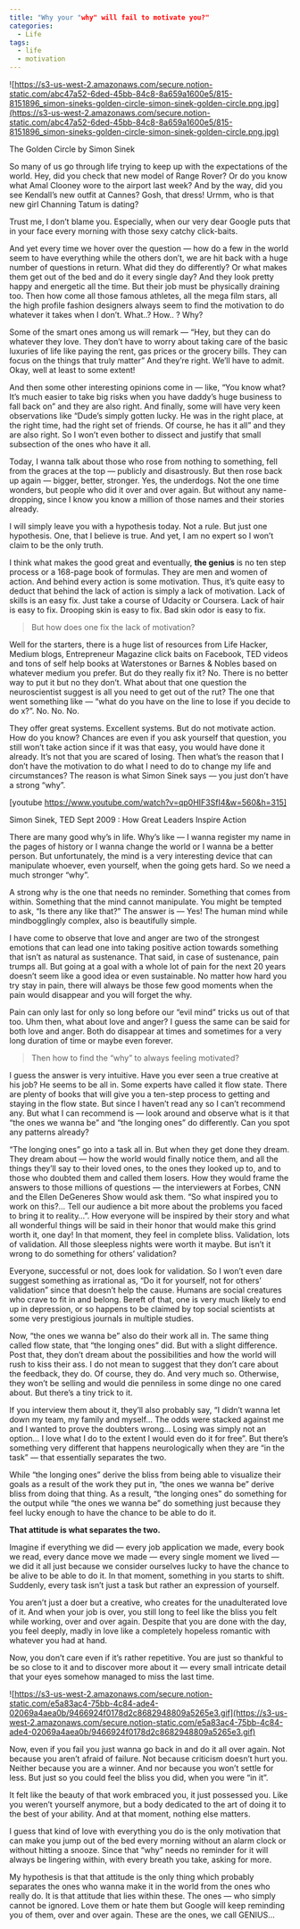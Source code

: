 ```yaml
---
title: "Why your "why" will fail to motivate you?"
categories:
  - Life
tags:
  - life
  - motivation
---
```


![https://s3-us-west-2.amazonaws.com/secure.notion-static.com/abc47a52-6ded-45bb-84c8-8a659a1600e5/815-8151896_simon-sineks-golden-circle-simon-sinek-golden-circle.png.jpg](https://s3-us-west-2.amazonaws.com/secure.notion-static.com/abc47a52-6ded-45bb-84c8-8a659a1600e5/815-8151896_simon-sineks-golden-circle-simon-sinek-golden-circle.png.jpg)

The Golden Circle by Simon Sinek

So many of us go through life trying to keep up with the expectations of the world. Hey, did you check that new model of Range Rover? Or do you know what Amal Clooney wore to the airport last week? And by the way, did you see Kendall’s new outfit at Cannes? Gosh, that dress! Urmm, who is that new girl Channing Tatum is dating?

Trust me, I don’t blame you. Especially, when our very dear Google puts that in your face every morning with those sexy catchy click-baits.

And yet every time we hover over the question — how do a few in the world seem to have everything while the others don’t, we are hit back with a huge number of questions in return. What did they do differently? Or what makes them get out of the bed and do it every single day? And they look pretty happy and energetic all the time. But their job must be physically draining too. Then how come all those famous athletes, all the mega film stars, all the high profile fashion designers always seem to find the motivation to do whatever it takes when I don’t. What..? How.. ? Why?

Some of the smart ones among us will remark — “Hey, but they can do whatever they love. They don’t have to worry about taking care of the basic luxuries of life like paying the rent, gas prices or the grocery bills. They can focus on the things that truly matter” And they’re right. We’ll have to admit. Okay, well at least to some extent!

And then some other interesting opinions come in — like, “You know what? It’s much easier to take big risks when you have daddy’s huge business to fall back on” and they are also right. And finally, some will have very keen observations like “Dude’s simply gotten lucky. He was in the right place, at the right time, had the right set of friends. Of course, he has it all” and they are also right. So I won’t even bother to dissect and justify that small subsection of the ones who have it all.

Today, I wanna talk about those who rose from nothing to something, fell from the graces at the top — publicly and disastrously. But then rose back up again — bigger, better, stronger. Yes, the underdogs. Not the one time wonders, but people who did it over and over again. But without any name-dropping, since I know you know a million of those names and their stories already.

I will simply leave you with a hypothesis today. Not a rule. But just one hypothesis. One, that I believe is true. And yet, I am no expert so I won’t claim to be the only truth.

I think what makes the good great and eventually, **the genius** is no ten step process or a 168-page book of formulas. They are men and women of action. And behind every action is some motivation. Thus, it’s quite easy to deduct that behind the lack of action is simply a lack of motivation. Lack of skills is an easy fix. Just take a course of Udacity or Coursera. Lack of hair is easy to fix. Drooping skin is easy to fix. Bad skin odor is easy to fix.

> But how does one fix the lack of motivation?

Well for the starters, there is a huge list of resources from Life Hacker, Medium blogs, Entrepreneur Magazine click baits on Facebook, TED videos and tons of self help books at Waterstones or Barnes & Nobles based on whatever medium you prefer. But do they really fix it? No. There is no better way to put it but no they don’t. What about that one question the neuroscientist suggest is all you need to get out of the rut? The one that went something like — “what do you have on the line to lose if you decide to do x?”. No. No. No.

They offer great systems. Excellent systems. But do not motivate action. How do you know? Chances are even if you ask yourself that question, you still won’t take action since if it was that easy, you would have done it already. It’s not that you are scared of losing. Then what’s the reason that I don’t have the motivation to do what I need to do to change my life and circumstances? The reason is what Simon Sinek says — you just don’t have a strong “why”.

[youtube https://www.youtube.com/watch?v=qp0HIF3SfI4&w=560&h=315]

Simon Sinek, TED Sept 2009 : How Great Leaders Inspire Action

There are many good why’s in life. Why’s like — I wanna register my name in the pages of history or I wanna change the world or I wanna be a better person. But unfortunately, the mind is a very interesting device that can manipulate whoever, even yourself, when the going gets hard. So we need a much stronger “why”.

A strong why is the one that needs no reminder. Something that comes from within. Something that the mind cannot manipulate. You might be tempted to ask, “Is there any like that?” The answer is — Yes! The human mind while mindbogglingly complex, also is beautifully simple.

I have come to observe that love and anger are two of the strongest emotions that can lead one into taking positive action towards something that isn’t as natural as sustenance. That said, in case of sustenance, pain trumps all. But going at a goal with a whole lot of pain for the next 20 years doesn’t seem like a good idea or even sustainable. No matter how hard you try stay in pain, there will always be those few good moments when the pain would disappear and you will forget the why.

Pain can only last for only so long before our “evil mind” tricks us out of that too. Uhm then, what about love and anger? I guess the same can be said for both love and anger. Both do disappear at times and sometimes for a very long duration of time or maybe even forever.

> Then how to find the “why” to always feeling motivated?

I guess the answer is very intuitive. Have you ever seen a true creative at his job? He seems to be all in. Some experts have called it flow state. There are plenty of books that will give you a ten-step process to getting and staying in the flow state. But since I haven’t read any so I can’t recommend any. But what I can recommend is — look around and observe what is it that “the ones we wanna be” and “the longing ones” do differently. Can you spot any patterns already?

“The longing ones” go into a task all in. But when they get done they dream. They dream about — how the world would finally notice them, and all the things they’ll say to their loved ones, to the ones they looked up to, and to those who doubted them and called them losers. How they would frame the answers to those millions of questions — the interviewers at Forbes, CNN and the Ellen DeGeneres Show would ask them. “So what inspired you to work on this?… Tell our audience a bit more about the problems you faced to bring it to reality…”. How everyone will be inspired by their story and what all wonderful things will be said in their honor that would make this grind worth it, one day! In that moment, they feel in complete bliss. Validation, lots of validation. All those sleepless nights were worth it maybe. But isn’t it wrong to do something for others’ validation?

Everyone, successful or not, does look for validation. So I won’t even dare suggest something as irrational as, “Do it for yourself, not for others’ validation” since that doesn’t help the cause. Humans are social creatures who crave to fit in and belong. Bereft of that, one is very much likely to end up in depression, or so happens to be claimed by top social scientists at some very prestigious journals in multiple studies.

Now, “the ones we wanna be” also do their work all in. The same thing called flow state, that “the longing ones” did. But with a slight difference. Post that, they don’t dream about the possibilities and how the world will rush to kiss their ass. I do not mean to suggest that they don’t care about the feedback, they do. Of course, they do. And very much so. Otherwise, they won’t be selling and would die penniless in some dinge no one cared about. But there’s a tiny trick to it.

If you interview them about it, they’ll also probably say, “I didn’t wanna let down my team, my family and myself… The odds were stacked against me and I wanted to prove the doubters wrong… Losing was simply not an option… I love what I do to the extent I would even do it for free”. But there’s something very different that happens neurologically when they are “in the task” — that essentially separates the two.

While “the longing ones” derive the bliss from being able to visualize their goals as a result of the work they put in, “the ones we wanna be” derive bliss from doing that thing. As a result, “the longing ones” do something for the output while “the ones we wanna be” do something just because they feel lucky enough to have the chance to be able to do it.

**That attitude is what separates the two.**

Imagine if everything we did — every job application we made, every book we read, every dance move we made — every single moment we lived — we did it all just because we consider ourselves lucky to have the chance to be alive to be able to do it. In that moment, something in you starts to shift. Suddenly, every task isn’t just a task but rather an expression of yourself.

You aren’t just a doer but a creative, who creates for the unadulterated love of it. And when your job is over, you still long to feel like the bliss you felt while working, over and over again. Despite that you are done with the day, you feel deeply, madly in love like a completely hopeless romantic with whatever you had at hand.

Now, you don’t care even if it’s rather repetitive. You are just so thankful to be so close to it and to discover more about it — every small intricate detail that your eyes somehow managed to miss the last time.

![https://s3-us-west-2.amazonaws.com/secure.notion-static.com/e5a83ac4-75bb-4c84-ade4-02069a4aea0b/9466924f0178d2c8682948809a5265e3.gif](https://s3-us-west-2.amazonaws.com/secure.notion-static.com/e5a83ac4-75bb-4c84-ade4-02069a4aea0b/9466924f0178d2c8682948809a5265e3.gif)

Now, even if you fail you just wanna go back in and do it all over again. Not because you aren’t afraid of failure. Not because criticism doesn’t hurt you. Neither because you are a winner. And nor because you won’t settle for less. But just so you could feel the bliss you did, when you were “in it”.

It felt like the beauty of that work embraced you, it just possessed you. Like you weren’t yourself anymore, but a body dedicated to the art of doing it to the best of your ability. And at that moment, nothing else matters.

I guess that kind of love with everything you do is the only motivation that can make you jump out of the bed every morning without an alarm clock or without hitting a snooze. Since that “why” needs no reminder for it will always be lingering within, with every breath you take, asking for more.

My hypothesis is that that attitude is the only thing which probably separates the ones who wanna make it in the world from the ones who really do. It is that attitude that lies within these. The ones — who simply cannot be ignored. Love them or hate them but Google will keep reminding you of them, over and over again. These are the ones, we call GENIUS…
